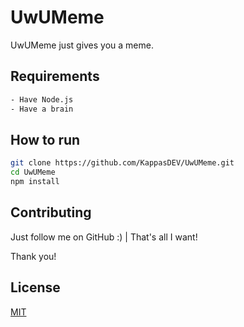 # UwUMeme

UwUMeme just gives you a meme.

## Requirements

```bash
- Have Node.js
- Have a brain
```

## How to run

```bash
git clone https://github.com/KappasDEV/UwUMeme.git
cd UwUMeme
npm install
```

## Contributing
Just follow me on GitHub :) | That's all I want!

Thank you!

## License
[MIT](https://choosealicense.com/licenses/mit/)
